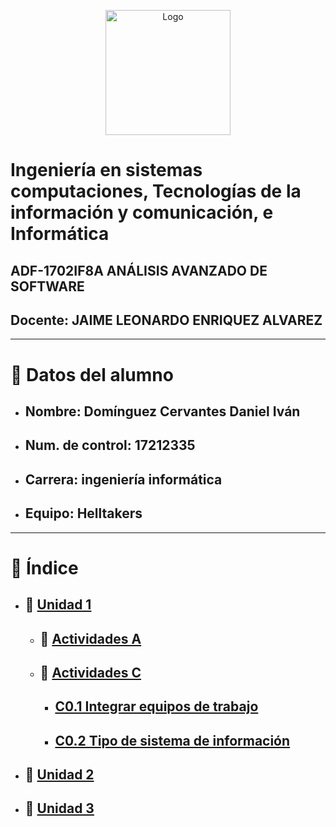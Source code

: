 <p align="center">
    <img alt="Logo" src="https://www.tijuana.tecnm.mx/wp-content/themes/tecnm/images/logo_TECT.png" width=200 height=200>
</p>

# Ingeniería en sistemas computaciones, Tecnologías de la información y comunicación, e Informática
## ADF-1702IF8A ANÁLISIS AVANZADO DE SOFTWARE
## Docente: JAIME LEONARDO ENRIQUEZ ALVAREZ
___
# :page_with_curl: Datos del alumno
- ## Nombre: Domínguez Cervantes Daniel Iván
- ## Num. de control: 17212335
- ## Carrera: ingeniería informática
- ## Equipo: Helltakers
___

# :floppy_disk: Índice 
- ## :file_folder: [Unidad 1](./Unidad_1)
    - ## :open_file_folder: [Actividades A](./Unidad_1/Actividades_A)
    - ## :open_file_folder: [Actividades C](./Unidad_1/Actividades_C)
        - ## [C0.1 Integrar equipos de trabajo](./Unidad_1/Actividades_C/C0.1_IntegrarEquiposDeTrabajo_DanielDominguez.md)
        - ## [C0.2  Tipo de sistema de información](./Unidad_1/Actividades_C/C0.2_Tipo_de_sistema_de_información_DanielDominguez.md)
- ## :file_folder: [Unidad 2](./Unidad_2)
- ## :file_folder: [Unidad 3](./Unidad_3)